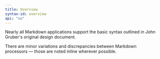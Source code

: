 ```yaml
---
title: Overview
syntax-id: overview
api: "no"
---
```


<p class="lead">Nearly all Markdown applications support the basic syntax outlined in John Gruber's original design document.</p>

There are minor variations and discrepancies between Markdown processors — those are noted inline wherever possible.
